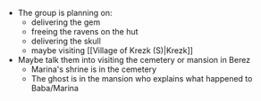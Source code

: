 - The group is planning on:
	- delivering the gem
	- freeing the ravens on the hut
	- delivering the skull
	- maybe visiting [[Village of Krezk (S)|Krezk]]
- Maybe talk them into visiting the cemetery or mansion in Berez
	- Marina's shrine is in the cemetery
	- The ghost is in the mansion who explains what happened to Baba/Marina